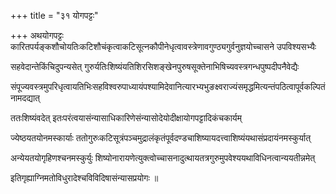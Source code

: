 +++
title = "३१ योगपट्टः"

+++
अथयोगपट्टः कारितपर्यङ्कशौचोयतिःकटिशौचंकृत्वाकटिसूत्नकौपीनेधृत्वावस्त्रेणावगुण्ठ्यगुर्वनुज्ञयोच्चासने उपविश्यसभ्यैः

सहवेदान्तेकिंचिदुपन्यसेत् गुरुर्यतिःशिष्यंयतिशिरसिशङ्खेनपुरुषसूक्तेनाभिषिच्यवस्त्रगन्धपुष्पदीपनैवेद्यैः

संपूज्यवस्त्रमुपरिधृत्वायतिभिःसहविश्वरुपाध्यायंपश्यामिदेवानित्यारभ्यभुङक्ष्वराज्यंसमृद्धमित्यन्तंपठित्वापूर्वकल्पितंनामदद्यात्

ततःशिष्यंवदेत् इतःपरंत्वयासंन्यासाधिकारिणेसंन्यासोदेयोदीक्षायोगपट्टादिकंचकार्यम्

ज्येष्ठयतयोनमस्कार्याः ततोगुरुःकटिसूत्रंपञ्चमुद्रालंकृतंपूर्वदण्डचाशिष्यायदत्त्वाशिष्यंयथासंप्रदायंनमस्कुर्यात्

अन्येयतयोगृहिणश्चनमस्कुर्युः शिष्योनारायणेत्युक्त्वोच्चासनादुत्थायतत्रगुरुमुपवेश्ययथाविधिनत्वान्ययतीन्नमेत्

इतिगृह्याग्निमतोविधुरादेश्चविविदिषासंन्यासप्रयोगः ॥
